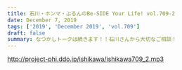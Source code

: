 ```yaml
---
title: 石川・ホンマ・ぶるんのBe-SIDE Your Life! vol.709-2
date: December 7, 2019
tags: ['2019', 'December 2019', 'vol.709']
draft: false
summary: なつかしトークは続きます！！石川さんから大切なご相談！
---
```


http://project-phi.ddo.jp/ishikawa/ishikawa709_2.mp3